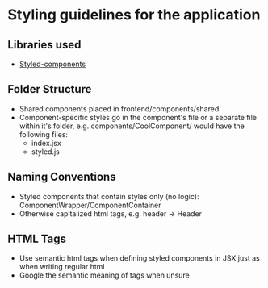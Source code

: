 # Styling guidelines for the application

## Libraries used

- [Styled-components](https://styled-components.com/)

## Folder Structure

- Shared components placed in frontend/components/shared
- Component-specific styles go in the component's file or a separate file within it's folder, e.g. components/CoolComponent/ would have the following files:
  - index.jsx
  - styled.js

## Naming Conventions

- Styled components that contain styles only (no logic): ComponentWrapper/ComponentContainer
- Otherwise capitalized html tags, e.g. header -> Header

## HTML Tags

- Use semantic html tags when defining styled components in JSX just as when writing regular html
- Google the semantic meaning of tags when unsure

